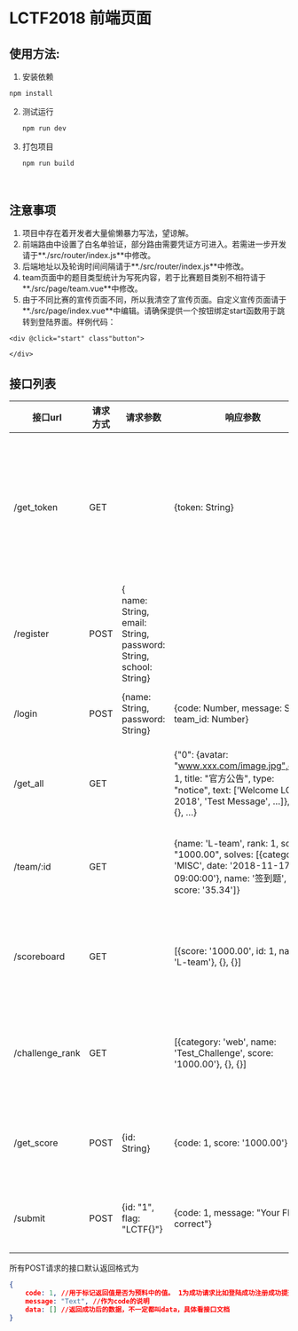 # LCTF2018 前端页面

## 使用方法:

1. 安装依赖

  ```bash
  npm install
  ```

2. 测试运行

   ```bash
   npm run dev
   ```

3. 打包项目

   ```bash
   npm run build
   ```

   ​

## 注意事项

1. 项目中存在着开发者大量偷懒暴力写法，望谅解。
2. 前端路由中设置了白名单验证，部分路由需要凭证方可进入。若需进一步开发请于**./src/router/index.js**中修改。
3. 后端地址以及轮询时间间隔请于**./src/router/index.js**中修改。
4. team页面中的题目类型统计为写死内容，若于比赛题目类别不相符请于**./src/page/team.vue**中修改。
5. 由于不同比赛的宣传页面不同，所以我清空了宣传页面。自定义宣传页面请于**./src/page/index.vue**中编辑。请确保提供一个按钮绑定start函数用于跳转到登陆界面。样例代码：
  ```vue
  <div @click="start" class"button">

  </div>
  ```





## 接口列表

| 接口url           | 请求方式 | 请求参数                                     | 响应参数                                     | 备注          |
| --------------- | ---- | ---------------------------------------- | ---------------------------------------- | ----------- |
| /get_token      | GET  |                                          | {token: String}                          | 后端框架需要的一个请求 |
| /register       | POST | {<br>name: String,<br>email: String,<br>password: String,<br>school: String} |                                          | 注册接口        |
| /login          | POST | {name: String, password: String}         | {code: Number, message: String, team_id: Number} | 登陆接口        |
| /get_all        | GET  |                                          | {"0": {avatar: "www.xxx.com/image.jpg",done: 1, title: "官方公告", type: "notice", text: ['Welcome LCTF 2018', 'Test Message', …]}, {}, {}, …} | 请求题目接口      |
| /team/:id       | GET  |                                          | {name: 'L-team', rank: 1, score: "1000.00", solves: [{category: 'MISC', date: '2018-11-17 09:00:00'}, name: '签到题', score: '35.34']} | 查询队伍接口      |
| /scoreboard     | GET  |                                          | [{score: '1000.00', id: 1, name: 'L-team'}, {}, {}] | 查询排行榜接口     |
| /challenge_rank | GET  |                                          | [{category: 'web', name: 'Test_Challenge', score: '1000.00'}, {}, {}] | 查询题目榜接口     |
| /get_score      | POST | {id: String}                             | {code: 1, score: '1000.00'}              | 查询分数接口      |
| /submit         | POST | {id: "1", flag: "LCTF{}"}                | {code: 1, message: "Your Flag is correct"} | 提交flag接口    |



所有POST请求的接口默认返回格式为

```json
{
    code: 1, //用于标记返回值是否为预料中的值。 1为成功请求比如登陆成功注册成功提交flag成功。0，为意料之外的值比如登陆失败注册失败提交flag错误。
  	message: "Text", //作为code的说明
  	data: [] //返回成功后的数据，不一定都叫data，具体看接口文档
}
```

